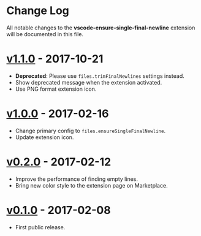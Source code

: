 # Change Log

All notable changes to the **vscode-ensure-single-final-newline** extension will be documented in this file.

# [v1.1.0] - 2017-10-21

* **Deprecated**: Please use `files.trimFinalNewlines` settings instead.
* Show deprecated message when the extension activated.
* Use PNG format extension icon.

# [v1.0.0] - 2017-02-16

* Change primary config to `files.ensureSingleFinalNewline`.
* Update extension icon.

# [v0.2.0] - 2017-02-12

* Improve the performance of finding empty lines.
* Bring new color style to the extension page on Marketplace.

# [v0.1.0] - 2017-02-08

* First public release.

[v1.1.0]: https://github.com/jmlntw/vscode-ensure-single-final-newline/releases/tag/v1.1.0
[v1.0.0]: https://github.com/jmlntw/vscode-ensure-single-final-newline/releases/tag/v1.0.0
[v0.2.0]: https://github.com/jmlntw/vscode-ensure-single-final-newline/releases/tag/v0.2.0
[v0.1.0]: https://github.com/jmlntw/vscode-ensure-single-final-newline/releases/tag/v0.1.0
